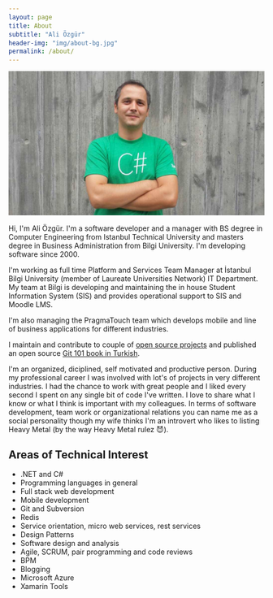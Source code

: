 ```yaml
---
layout: page
title: About
subtitle: "Ali Özgür"
header-img: "img/about-bg.jpg"
permalink: /about/
---
```

![love_csharp.jpg](/media/love_csharp.jpg)

Hi, I'm Ali Özgür. I'm a software developer and a manager with BS degree in Computer Engineering from Istanbul Technical University and masters degree in Business Administration from Bilgi University. I'm developing software since 2000.

I'm working as full time Platform and Services Team Manager at İstanbul Bilgi University (member of Laureate Universities Network) IT Department. My team at Bilgi is developing and maintaining the in house Student Information System (SIS) and provides operational support to SIS and Moodle LMS. 
	
I'm also managing the PragmaTouch team which develops mobile and line of business applications for different industries.

I maintain and contribute to couple of [open source projects](https://github.com/aliozgur) and published an open source [Git 101 book in Turkish](https://www.gitbook.com/book/aliozgur/git101/details).

I'm an organized, diciplined, self motivated and productive person. During my professional career I was involved with lot's of projects in very different industries. I had the chance to work with great people and I liked every second I spent on any single bit of code I've written. I love to share what I know or what I think is important with my colleagues. In terms of software development, team work or organizational relations you can name me as a social personality though my wife thinks I'm an introvert who likes to listing Heavy Metal (by the way Heavy Metal rulez :smiling_imp:).


## Areas of Technical Interest

* .NET and C#
* Programming languages in general
* Full stack web development 
* Mobile development
* Git and Subversion
* Redis
* Service orientation, micro web services, rest services
* Design Patterns
* Software design and analysis
* Agile, SCRUM, pair programming and code reviews
* BPM
* Blogging
* Microsoft Azure
* Xamarin Tools
